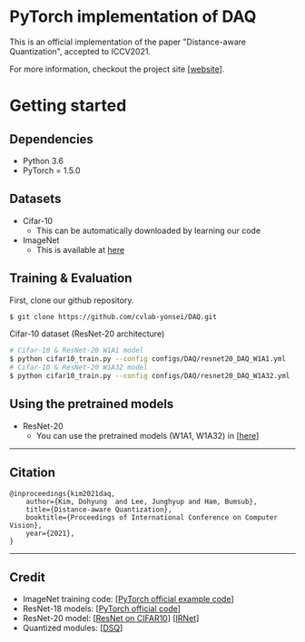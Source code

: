 # PyTorch implementation of DAQ

This is an official implementation of the paper "Distance-aware Quantization", accepted to ICCV2021.

For more information, checkout the project site [[website](https://cvlab.yonsei.ac.kr/projects/DAQ/)].

# Getting started 

## Dependencies
* Python 3.6
* PyTorch = 1.5.0


## Datasets
* Cifar-10
    * This can be automatically downloaded by learning our code
* ImageNet
    * This is available at [here](http://www.image-net.org) 

## Training & Evaluation
First, clone our github repository.
```bash
$ git clone https://github.com/cvlab-yonsei/DAQ.git
```
Cifar-10 dataset (ResNet-20 architecture) 

```bash
# Cifar-10 & ResNet-20 W1A1 model
$ python cifar10_train.py --config configs/DAQ/resnet20_DAQ_W1A1.yml
# Cifar-10 & ResNet-20 W1A32 model
$ python cifar10_train.py --config configs/DAQ/resnet20_DAQ_W1A32.yml
```

## Using the pretrained models
* ResNet-20 
  * You can use the pretrained models (W1A1, W1A32) in [[here](https://github.com/cvlab-yonsei/DAQ/tree/main/results)]

---
## Citation
```
@inproceedings{kim2021daq,
    author={Kim, Dohyung  and Lee, Junghyup and Ham, Bumsub},
    title={Distance-aware Quantization},
    booktitle={Proceedings of International Conference on Computer Vision},
    year={2021},
}
```
---
## Credit
* ImageNet training code: [[PyTorch official example code](https://github.com/pytorch/examples/blob/master/imagenet/main.py)]
* ResNet-18 models: [[PyTorch official code](https://github.com/pytorch/vision/blob/master/torchvision/models/resnet.py)]
* ResNet-20 model: [[ResNet on CIFAR10](https://github.com/akamaster/pytorch_resnet_cifar10/blob/master/resnet.py)] [[IRNet](https://github.com/XHPlus/IR-Net/blob/master/resnet-20-cifar10/1w1a/resnet.py)]
* Quantized modules: [[DSQ](https://github.com/ricky40403/DSQ/blob/master/DSQConv.py#L18)]
